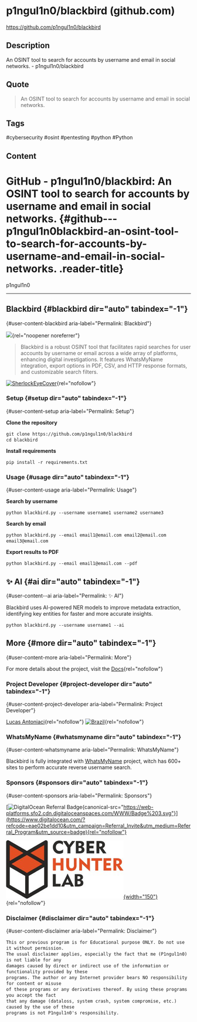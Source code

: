 # p1ngul1n0/blackbird (github.com)

<https://github.com/p1ngul1n0/blackbird>

## Description

An OSINT tool to search for accounts by username and email in social networks. - p1ngul1n0/blackbird

## Quote

> An OSINT tool to search for accounts by username and email in social networks.

## Tags

#cybersecurity #osint #pentesting #python #Python

## Content

# GitHub - p1ngul1n0/blackbird: An OSINT tool to search for accounts by username and email in social networks. {#github---p1ngul1n0blackbird-an-osint-tool-to-search-for-accounts-by-username-and-email-in-social-networks. .reader-title}

p1ngul1n0

------------------------------------------------------------------------

## Blackbird {#blackbird dir="auto" tabindex="-1"}

[](#blackbird){#user-content-blackbird aria-label="Permalink: Blackbird"}

[![](https://github.com/p1ngul1n0/blackbird/raw/main/docs/.gitbook/assets/blackbird_printscreen.png)](https://github.com/p1ngul1n0/blackbird/blob/main/docs/.gitbook/assets/blackbird_printscreen.png){rel="noopener noreferrer"}

> Blackbird is a robust OSINT tool that facilitates rapid searches for user accounts by username or email across a wide array of platforms, enhancing digital investigations. It features WhatsMyName integration, export options in PDF, CSV, and HTTP response formats, and customizable search filters.

[![SherlockEyeCover](https://github.com/p1ngul1n0/blackbird/raw/main/docs/.gitbook/assets/sherlockeye_cover.jpg)](https://sherlockeye.io/){rel="nofollow"}

### Setup {#setup dir="auto" tabindex="-1"}

[](#setup){#user-content-setup aria-label="Permalink: Setup"}

**Clone the repository**

    git clone https://github.com/p1ngul1n0/blackbird
    cd blackbird

**Install requirements**

    pip install -r requirements.txt

### Usage {#usage dir="auto" tabindex="-1"}

[](#usage){#user-content-usage aria-label="Permalink: Usage"}

**Search by username**

    python blackbird.py --username username1 username2 username3

**Search by email**

    python blackbird.py --email email1@email.com email2@email.com email3@email.com

**Export results to PDF**

    python blackbird.py --email email1@email.com --pdf

## ✨ AI {#ai dir="auto" tabindex="-1"}

[](#-ai){#user-content--ai aria-label="Permalink: ✨ AI"}

Blackbird uses AI-powered NER models to improve metadata extraction, identifying key entities for faster and more accurate insights.

    python blackbird.py --username username1 --ai

## More {#more dir="auto" tabindex="-1"}

[](#more){#user-content-more aria-label="Permalink: More"}

For more details about the project, visit the [Docs](https://p1ngul1n0.gitbook.io/blackbird/){rel="nofollow"}

### Project Developer {#project-developer dir="auto" tabindex="-1"}

[](#project-developer){#user-content-project-developer aria-label="Permalink: Project Developer"}

[Lucas Antoniaci](https://www.linkedin.com/in/lucas-antoniaci/){rel="nofollow"} [![Brazil](https://raw.githubusercontent.com/stevenrskelton/flag-icon/master/png/16/country-4x3/br.png)](https://raw.githubusercontent.com/stevenrskelton/flag-icon/master/png/16/country-4x3/br.png){rel="nofollow"}

### WhatsMyName {#whatsmyname dir="auto" tabindex="-1"}

[](#whatsmyname){#user-content-whatsmyname aria-label="Permalink: WhatsMyName"}

Blackbird is fully integrated with [WhatsMyName](https://github.com/WebBreacher/WhatsMyName) project, witch has 600+ sites to perform accurate reverse username search.

### Sponsors {#sponsors dir="auto" tabindex="-1"}

[](#sponsors){#user-content-sponsors aria-label="Permalink: Sponsors"}

[![DigitalOcean Referral Badge](https://camo.githubusercontent.com/517e624d788c1ac05a716632ec69120b5e5cd67c8f22e80ce760bacca73b52e2/68747470733a2f2f7765622d706c6174666f726d732e73666f322e63646e2e6469676974616c6f6365616e7370616365732e636f6d2f5757572f4261646765253230332e737667){canonical-src="https://web-platforms.sfo2.cdn.digitaloceanspaces.com/WWW/Badge%203.svg"}](https://www.digitalocean.com/?refcode=eae02be1dd10&utm_campaign=Referral_Invite&utm_medium=Referral_Program&utm_source=badge){rel="nofollow"}

[![Cyber Hunter Lab](https://raw.githubusercontent.com/p1ngul1n0/src/master/logo_chl.jpg){width="150"}](https://site.cyberhunteracademy.com/){rel="nofollow"}

### Disclaimer {#disclaimer dir="auto" tabindex="-1"}

[](#disclaimer){#user-content-disclaimer aria-label="Permalink: Disclaimer"}

    This or previous program is for Educational purpose ONLY. Do not use it without permission. 
    The usual disclaimer applies, especially the fact that me (P1ngul1n0) is not liable for any 
    damages caused by direct or indirect use of the information or functionality provided by these 
    programs. The author or any Internet provider bears NO responsibility for content or misuse 
    of these programs or any derivatives thereof. By using these programs you accept the fact 
    that any damage (dataloss, system crash, system compromise, etc.) caused by the use of these 
    programs is not P1ngul1n0's responsibility.
